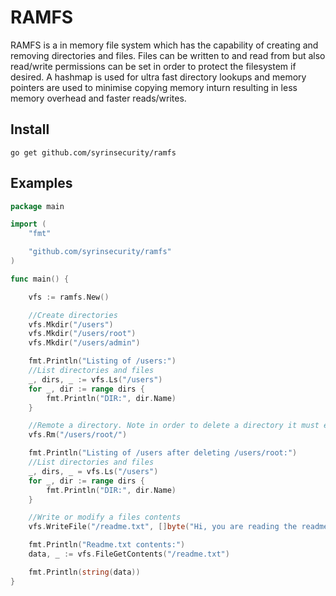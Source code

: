 # RAMFS

RAMFS is a in memory file system which has the capability of creating and removing directories and files. Files can be written to and read from but also read/write permissions can be set in order to protect the filesystem if desired.  A hashmap is used for ultra fast directory lookups and memory pointers are used to minimise copying memory inturn resulting in less memory overhead and faster reads/writes.

## Install

```
go get github.com/syrinsecurity/ramfs
```

## Examples

```go
package main

import (
	"fmt"

	"github.com/syrinsecurity/ramfs"
)

func main() {

	vfs := ramfs.New()

	//Create directories
	vfs.Mkdir("/users")
	vfs.Mkdir("/users/root")
	vfs.Mkdir("/users/admin")

	fmt.Println("Listing of /users:")
	//List directories and files
	_, dirs, _ := vfs.Ls("/users")
	for _, dir := range dirs {
		fmt.Println("DIR:", dir.Name)
	}

	//Remote a directory. Note in order to delete a directory it must end in a trailing "/"
	vfs.Rm("/users/root/")

	fmt.Println("Listing of /users after deleting /users/root:")
	//List directories and files
	_, dirs, _ = vfs.Ls("/users")
	for _, dir := range dirs {
		fmt.Println("DIR:", dir.Name)
	}

	//Write or modify a files contents
	vfs.WriteFile("/readme.txt", []byte("Hi, you are reading the readme file in the root dir, weldone."))

	fmt.Println("Readme.txt contents:")
	data, _ := vfs.FileGetContents("/readme.txt")

	fmt.Println(string(data))
}

```
